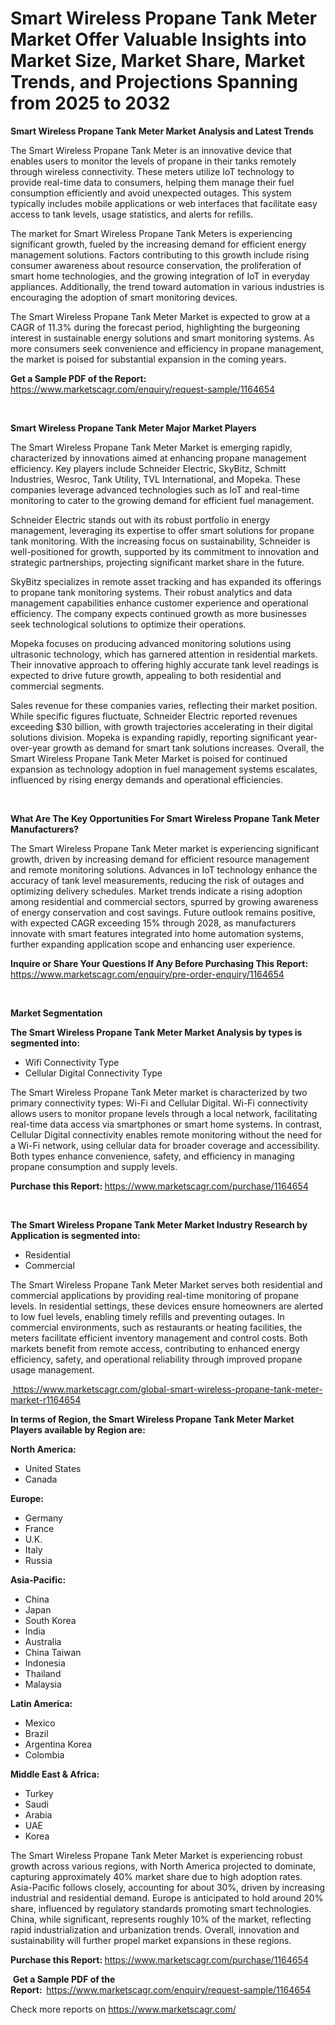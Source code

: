 <p><h1>Smart Wireless Propane Tank Meter Market Offer Valuable Insights into Market Size, Market Share, Market Trends, and Projections Spanning from 2025 to 2032</h1></p><p><strong>Smart Wireless Propane Tank Meter Market Analysis and Latest Trends</strong></p>
<p><p>The Smart Wireless Propane Tank Meter is an innovative device that enables users to monitor the levels of propane in their tanks remotely through wireless connectivity. These meters utilize IoT technology to provide real-time data to consumers, helping them manage their fuel consumption efficiently and avoid unexpected outages. This system typically includes mobile applications or web interfaces that facilitate easy access to tank levels, usage statistics, and alerts for refills.</p><p>The market for Smart Wireless Propane Tank Meters is experiencing significant growth, fueled by the increasing demand for efficient energy management solutions. Factors contributing to this growth include rising consumer awareness about resource conservation, the proliferation of smart home technologies, and the growing integration of IoT in everyday appliances. Additionally, the trend toward automation in various industries is encouraging the adoption of smart monitoring devices.</p><p>The Smart Wireless Propane Tank Meter Market is expected to grow at a CAGR of 11.3% during the forecast period, highlighting the burgeoning interest in sustainable energy solutions and smart monitoring systems. As more consumers seek convenience and efficiency in propane management, the market is poised for substantial expansion in the coming years.</p></p>
<p><strong>Get a Sample PDF of the Report:&nbsp;</strong> <a href="https://www.marketscagr.com/enquiry/request-sample/1164654?utm_campaign=3577&utm_medium=2&utm_source=Github&utm_content=ia&utm_term=11042025&utm_id=smart-wireless-propane-tank-meter">https://www.marketscagr.com/enquiry/request-sample/1164654</a></p>
<p>&nbsp;</p>
<p><strong>Smart Wireless Propane Tank Meter Major Market Players</strong></p>
<p><p>The Smart Wireless Propane Tank Meter Market is emerging rapidly, characterized by innovations aimed at enhancing propane management efficiency. Key players include Schneider Electric, SkyBitz, Schmitt Industries, Wesroc, Tank Utility, TVL International, and Mopeka. These companies leverage advanced technologies such as IoT and real-time monitoring to cater to the growing demand for efficient fuel management.</p><p>Schneider Electric stands out with its robust portfolio in energy management, leveraging its expertise to offer smart solutions for propane tank monitoring. With the increasing focus on sustainability, Schneider is well-positioned for growth, supported by its commitment to innovation and strategic partnerships, projecting significant market share in the future.</p><p>SkyBitz specializes in remote asset tracking and has expanded its offerings to propane tank monitoring systems. Their robust analytics and data management capabilities enhance customer experience and operational efficiency. The company expects continued growth as more businesses seek technological solutions to optimize their operations.</p><p>Mopeka focuses on producing advanced monitoring solutions using ultrasonic technology, which has garnered attention in residential markets. Their innovative approach to offering highly accurate tank level readings is expected to drive future growth, appealing to both residential and commercial segments.</p><p>Sales revenue for these companies varies, reflecting their market position. While specific figures fluctuate, Schneider Electric reported revenues exceeding $30 billion, with growth trajectories accelerating in their digital solutions division. Mopeka is expanding rapidly, reporting significant year-over-year growth as demand for smart tank solutions increases. Overall, the Smart Wireless Propane Tank Meter Market is poised for continued expansion as technology adoption in fuel management systems escalates, influenced by rising energy demands and operational efficiencies.</p></p>
<p>&nbsp;</p>
<p><strong>What Are The Key Opportunities For Smart Wireless Propane Tank Meter Manufacturers?</strong></p>
<p><p>The Smart Wireless Propane Tank Meter market is experiencing significant growth, driven by increasing demand for efficient resource management and remote monitoring solutions. Advances in IoT technology enhance the accuracy of tank level measurements, reducing the risk of outages and optimizing delivery schedules. Market trends indicate a rising adoption among residential and commercial sectors, spurred by growing awareness of energy conservation and cost savings. Future outlook remains positive, with expected CAGR exceeding 15% through 2028, as manufacturers innovate with smart features integrated into home automation systems, further expanding application scope and enhancing user experience.</p></p>
<p><strong>Inquire or Share Your Questions If Any Before Purchasing This Report:</strong> <a href="https://www.marketscagr.com/enquiry/pre-order-enquiry/1164654?utm_campaign=3577&utm_medium=2&utm_source=Github&utm_content=ia&utm_term=11042025&utm_id=smart-wireless-propane-tank-meter">https://www.marketscagr.com/enquiry/pre-order-enquiry/1164654</a></p>
<p>&nbsp;</p>
<p><strong>Market Segmentation</strong></p>
<p><strong>The Smart Wireless Propane Tank Meter Market Analysis by types is segmented into:</strong></p>
<p><ul><li>Wifi Connectivity Type</li><li>Cellular Digital Connectivity Type</li></ul></p>
<p><p>The Smart Wireless Propane Tank Meter market is characterized by two primary connectivity types: Wi-Fi and Cellular Digital. Wi-Fi connectivity allows users to monitor propane levels through a local network, facilitating real-time data access via smartphones or smart home systems. In contrast, Cellular Digital connectivity enables remote monitoring without the need for a Wi-Fi network, using cellular data for broader coverage and accessibility. Both types enhance convenience, safety, and efficiency in managing propane consumption and supply levels.</p></p>
<p><strong>Purchase this Report:&nbsp;</strong><a href="https://www.marketscagr.com/purchase/1164654?utm_campaign=3577&utm_medium=2&utm_source=Github&utm_content=ia&utm_term=11042025&utm_id=smart-wireless-propane-tank-meter">https://www.marketscagr.com/purchase/1164654</a></p>
<p>&nbsp;</p>
<p><strong>The Smart Wireless Propane Tank Meter Market Industry Research by Application is segmented into:</strong></p>
<p><ul><li>Residential</li><li>Commercial</li></ul></p>
<p><p>The Smart Wireless Propane Tank Meter Market serves both residential and commercial applications by providing real-time monitoring of propane levels. In residential settings, these devices ensure homeowners are alerted to low fuel levels, enabling timely refills and preventing outages. In commercial environments, such as restaurants or heating facilities, the meters facilitate efficient inventory management and control costs. Both markets benefit from remote access, contributing to enhanced energy efficiency, safety, and operational reliability through improved propane usage management.</p></p>
<p><a href="https://www.marketscagr.com/global-smart-wireless-propane-tank-meter-market-r1164654?utm_campaign=3577&utm_medium=2&utm_source=Github&utm_content=ia&utm_term=11042025&utm_id=smart-wireless-propane-tank-meter">&nbsp;https://www.marketscagr.com/global-smart-wireless-propane-tank-meter-market-r1164654</a></p>
<p><strong>In terms of Region, the Smart Wireless Propane Tank Meter Market Players available by Region are:</strong></p>
<p>
    <p> <strong> North America: </strong>
        <ul>
            <li>United States</li>
            <li>Canada</li>
        </ul>
        </p> 
    <p> <strong> Europe: </strong>
        <ul>
            <li>Germany</li>
            <li>France</li>
            <li>U.K.</li>
            <li>Italy</li>
            <li>Russia</li>
        </ul>
        </p> 
    <p> <strong> Asia-Pacific: </strong>
        <ul>
            <li>China</li>
            <li>Japan</li>
            <li>South Korea</li>
            <li>India</li>
            <li>Australia</li>
            <li>China Taiwan</li>
            <li>Indonesia</li>
            <li>Thailand</li>
            <li>Malaysia</li>
        </ul>
        </p> 
    <p> <strong> Latin America: </strong>
        <ul>
            <li>Mexico</li>
            <li>Brazil</li>
            <li>Argentina Korea</li>
            <li>Colombia</li>
        </ul>
        </p> 
    <p> <strong> Middle East & Africa: </strong>
        <ul>
            <li>Turkey</li>
            <li>Saudi</li>
            <li>Arabia</li>
            <li>UAE</li>
            <li>Korea</li>
        </ul>
    </p>
    </p>
<p><p>The Smart Wireless Propane Tank Meter Market is experiencing robust growth across various regions, with North America projected to dominate, capturing approximately 40% market share due to high adoption rates. Asia-Pacific follows closely, accounting for about 30%, driven by increasing industrial and residential demand. Europe is anticipated to hold around 20% share, influenced by regulatory standards promoting smart technologies. China, while significant, represents roughly 10% of the market, reflecting rapid industrialization and urbanization trends. Overall, innovation and sustainability will further propel market expansions in these regions.</p></p>
<p><strong>Purchase this Report: </strong><a href="https://www.marketscagr.com/purchase/1164654?utm_campaign=3577&utm_medium=2&utm_source=Github&utm_content=ia&utm_term=11042025&utm_id=smart-wireless-propane-tank-meter">https://www.marketscagr.com/purchase/1164654</a></p>
<p>&nbsp;<strong>Get a Sample PDF of the Report:&nbsp;&nbsp;</strong><a href="https://www.marketscagr.com/enquiry/request-sample/1164654?utm_campaign=3577&utm_medium=2&utm_source=Github&utm_content=ia&utm_term=11042025&utm_id=smart-wireless-propane-tank-meter">https://www.marketscagr.com/enquiry/request-sample/1164654</a></p>
<p><strong></strong></p>
<p>Check more reports on <a href="https://www.marketscagr.com/?utm_campaign=3577&utm_medium=2&utm_source=Github&utm_content=ia&utm_term=11042025&utm_id=smart-wireless-propane-tank-meter">https://www.marketscagr.com/</a></p>